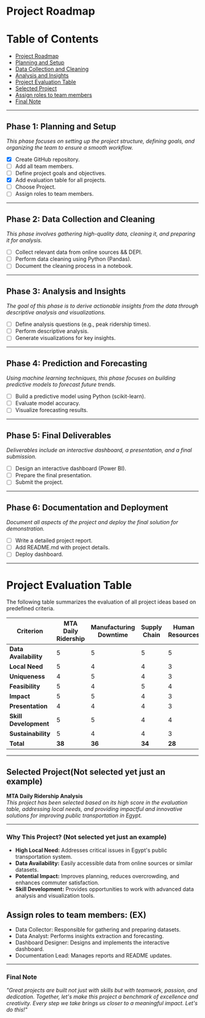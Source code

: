 # Project Roadmap

# Table of Contents
- [Project Roadmap](#project-roadmap)
- [Planning and Setup](#phase-1-planning-and-setup)
- [Data Collection and Cleaning](#phase-2-data-collection-and-cleaning)
- [Analysis and Insights](#phase-3-analysis-and-insights)
- [Project Evaluation Table](#project-evaluation-table)
- [Selected Project](#selected-projectnot-selected-yet-just-an-example)
- [Assign roles to team members](#assign-roles-to-team-members-ex)
- [Final Note](#final-note)

---

## Phase 1: Planning and Setup
*This phase focuses on setting up the project structure, defining goals, and organizing the team to ensure a smooth workflow.*

- [x] Create GitHub repository.
- [ ] Add all team members.
- [ ] Define project goals and objectives.
- [x] Add evaluation table for all projects.
- [ ] Choose Project.
- [ ] Assign roles to team members.

---

## Phase 2: Data Collection and Cleaning
*This phase involves gathering high-quality data, cleaning it, and preparing it for analysis.*

- [ ] Collect relevant data from online sources && DEPI.
- [ ] Perform data cleaning using Python (Pandas).
- [ ] Document the cleaning process in a notebook.

---

## Phase 3: Analysis and Insights
*The goal of this phase is to derive actionable insights from the data through descriptive analysis and visualizations.*

- [ ] Define analysis questions (e.g., peak ridership times).
- [ ] Perform descriptive analysis.
- [ ] Generate visualizations for key insights.

---

## Phase 4: Prediction and Forecasting
*Using machine learning techniques, this phase focuses on building predictive models to forecast future trends.*

- [ ] Build a predictive model using Python (scikit-learn).
- [ ] Evaluate model accuracy.
- [ ] Visualize forecasting results.

---

## Phase 5: Final Deliverables
*Deliverables include an interactive dashboard, a presentation, and a final submission.*

- [ ] Design an interactive dashboard (Power BI).
- [ ] Prepare the final presentation.
- [ ] Submit the project.

---

## Phase 6: Documentation and Deployment
*Document all aspects of the project and deploy the final solution for demonstration.*

- [ ] Write a detailed project report.
- [ ] Add README.md with project details.
- [ ] Deploy dashboard.

---

# Project Evaluation Table

The following table summarizes the evaluation of all project ideas based on predefined criteria.

| **Criterion**         | **MTA Daily Ridership** | **Manufacturing Downtime** | **Supply Chain** | **Human Resources** | **Store Sales** | **UK Train Rides** |
|-----------------------|-------------------------|----------------------------|------------------|----------------------|-----------------|---------------------|
| **Data Availability** | 5                     | 5                          | 5                | 5                    | 5               | 5                   |
| **Local Need**         | 5                     | 4                          | 4                | 3                    | 3               | 4                   |
| **Uniqueness**         | 4                     | 5                          | 4                | 3                    | 3               | 4                   |
| **Feasibility**        | 5                     | 4                          | 5                | 4                    | 5               | 4                   |
| **Impact**             | 5                     | 5                          | 4                | 3                    | 3               | 4                   |
| **Presentation**       | 4                     | 4                          | 4                | 3                    | 4               | 4                   |
| **Skill Development**  | 5                     | 5                          | 4                | 4                    | 4               | 4                   |
| **Sustainability**     | 5                     | 4                          | 4                | 3                    | 3               | 4                   |
| **Total**              | **38**                | **36**                     | **34**           | **28**               | **30**          | **33**              |


---

## Selected Project(Not selected yet just an example)

**MTA Daily Ridership Analysis**  
*This project has been selected based on its high score in the evaluation table, addressing local needs, and providing impactful and innovative solutions for improving public transportation in Egypt.*

---

### Why This Project? (Not selected yet just an example)

- **High Local Need:** Addresses critical issues in Egypt's public transportation system.  
- **Data Availability:** Easily accessible data from online sources or similar datasets.  
- **Potential Impact:** Improves planning, reduces overcrowding, and enhances commuter satisfaction.  
- **Skill Development:** Provides opportunities to work with advanced data analysis and visualization tools.  


## Assign roles to team members: (EX)
- Data Collector: Responsible for gathering and preparing datasets.
- Data Analyst: Performs insights extraction and forecasting.
- Dashboard Designer: Designs and implements the interactive dashboard.
- Documentation Lead: Manages reports and README updates.

---
### Final Note

*_"Great projects are built not just with skills but with teamwork, passion, and dedication. Together, let's make this project a benchmark of excellence and creativity. Every step we take brings us closer to a meaningful impact. Let's do this!"_*

